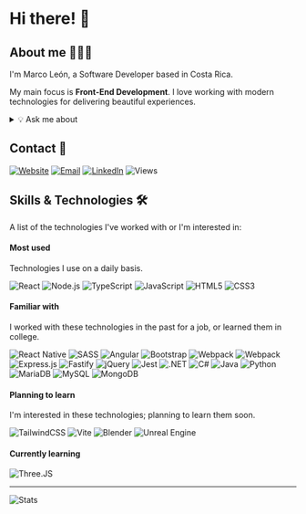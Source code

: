 # Hi there! 👋

## About me 👨🏻‍💻

I'm Marco León, a Software Developer based in Costa Rica.


My main focus is <strong>Front-End Development</strong>. I love working with modern technologies for delivering beautiful experiences.



<details>
<summary>💡 Ask me about</summary>

<br>

```typescript
const user: Dev = {
    fullName: "Marco Leon",
    country: "🇨🇷",
    topics: {
        'Tech': { icon: '🤖', valid: true },
        'Videogames': { icon: '👾', valid: true },
        'Art': { icon: '🎨', valid: true },
        'Music': { icon: '🎧', valid: true },
        'Gamedev': { icon: '🎮', valid: true },
        'Space': { icon: '🚀', valid: true },
    }
};
```

</details>


## Contact 💬

[![Website](https://img.shields.io/badge/website-20232A?style=for-the-badge&logo=Google%20Home&logoColor=FF7F50)](https://marcoleon.dev/)
[![Email](https://img.shields.io/badge/email-20232A?style=for-the-badge&logo=Gmail&logoColor=FF7F50)](mailto:marcotleonv@gmail.com)
[![LinkedIn](https://img.shields.io/badge/LinkedIn-20232A?style=for-the-badge&logo=linkedin&logoColor=0077B5)](https://www.linkedin.com/in/marcoleonv/)
![Views](https://hits.sh/github.com/mtlv99/hits.svg?style=for-the-badge&label=Profile%20views&color=20232A&labelColor=20232A)


## Skills & Technologies 🛠️

A list of the technologies I've worked with or I'm interested in:

#### Most used

Technologies I use on a daily basis.

![React](https://img.shields.io/badge/React-20232A?style=for-the-badge&logo=react&logoColor=61DAFB)
![Node.js](https://img.shields.io/badge/Node.js-20232A?style=for-the-badge&logo=nodedotjs&logoColor=339933)
![TypeScript](https://img.shields.io/badge/TypeScript-20232A?style=for-the-badge&logo=typescript&logoColor=007ACC)
![JavaScript](https://img.shields.io/badge/JavaScript-20232A?style=for-the-badge&logo=javascript&logoColor=F7DF1E)
![HTML5](https://img.shields.io/badge/HTML5-20232A?style=for-the-badge&logo=html5&logoColor=E34F26)
![CSS3](https://img.shields.io/badge/CSS3-20232A?style=for-the-badge&logo=css3&logoColor=1572B6)

#### Familiar with

I worked with these technologies in the past for a job, or learned them in college.

![React Native](https://img.shields.io/badge/React_Native-20232A?style=for-the-badge&logo=react&logoColor=61DAFB)
![SASS](https://img.shields.io/badge/Sass-20232A?style=for-the-badge&logo=sass&logoColor=CC6699)
![Angular](https://img.shields.io/badge/Angular-20232A?style=for-the-badge&logo=angular&logoColor=DD0031)
![Bootstrap](https://img.shields.io/badge/Bootstrap-20232A?style=for-the-badge&logo=bootstrap&logoColor=563D7C)
![Webpack](https://img.shields.io/badge/Webpack-20232A?style=for-the-badge&logo=webpack&logoColor=8DD6F9)
![Webpack](https://img.shields.io/badge/Adobe%20XD-20232A?style=for-the-badge&logo=Adobe%20XD&logoColor=CC6699)
![Express.js](https://img.shields.io/badge/Express.js-20232A?style=for-the-badge&logo=express&logoColor=white)
![Fastify](https://img.shields.io/badge/fastify-20232A?style=for-the-badge&logo=fastify&logoColor=white)
![jQuery](https://img.shields.io/badge/jQuery-20232A?style=for-the-badge&logo=jquery&logoColor=0769AD)
![Jest](https://img.shields.io/badge/Jest-20232A?style=for-the-badge&logo=jest&logoColor=C21325)
![.NET](https://img.shields.io/badge/.NET-20232A?style=for-the-badge&logo=dotnet&logoColor=512BD4)
![C#](https://img.shields.io/badge/C%23-20232A?style=for-the-badge&logo=c-sharp&logoColor=239120)
![Java](https://img.shields.io/badge/Java-20232A?style=for-the-badge&logo=Oracle&logoColor=F80000)
![Python](https://img.shields.io/badge/Python-20232A?style=for-the-badge&logo=python&logoColor=0769AD)
![MariaDB](https://img.shields.io/badge/MariaDB-20232A?style=for-the-badge&logo=mariadb&logoColor=0769AD)
![MySQL](https://img.shields.io/badge/MySQL-20232A?style=for-the-badge&logo=mysql&logoColor=005C84)
![MongoDB](https://img.shields.io/badge/MongoDB-20232A?style=for-the-badge&logo=mongodb&logoColor=4EA94B)

#### Planning to learn

I'm interested in these technologies; planning to learn them soon.

![TailwindCSS](https://img.shields.io/badge/Tailwind_CSS-20232A?style=for-the-badge&logo=tailwind-css&logoColor=38B2AC)
![Vite](https://img.shields.io/badge/Vite-20232A?style=for-the-badge&logo=vite&logoColor=B73BFE)
![Blender](https://img.shields.io/badge/-Blender-20232A?style=for-the-badge&logo=blender&logoColor=23F5792A)
![Unreal Engine](https://img.shields.io/badge/-Unreal%20Engine-20232A?style=for-the-badge&logo=unreal-engine&logoColor=white)

#### Currently learning

![Three.JS](https://img.shields.io/badge/Three.Js-20232A?style=for-the-badge&logo=three.js&logoColor=white)

<hr>

![Stats](https://github-readme-stats.vercel.app/api/top-langs/?username=mtlv99)

